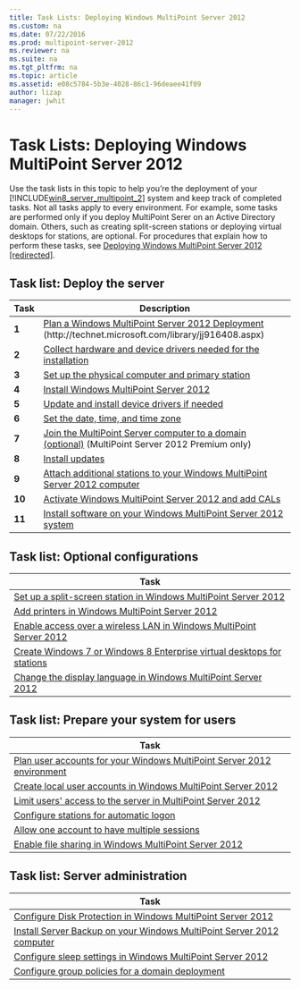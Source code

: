 ```yaml
---
title: Task Lists: Deploying Windows MultiPoint Server 2012
ms.custom: na
ms.date: 07/22/2016
ms.prod: multipoint-server-2012
ms.reviewer: na
ms.suite: na
ms.tgt_pltfrm: na
ms.topic: article
ms.assetid: e08c5784-5b3e-4028-86c1-96deaee41f09
author: lizap
manager: jwhit
---
```

# Task Lists: Deploying Windows MultiPoint Server 2012
Use the task lists in this topic to help you’re the deployment of your [!INCLUDE[win8_server_multipoint_2](../../../compute/remote-desktop-services/multipoint-1/includes/win8_server_multipoint_2_md.md)] system and keep track of completed tasks. Not all tasks apply to every environment. For example, some tasks are performed only if you deploy MultiPoint Serer on an Active Directory domain. Others, such as creating split\-screen stations or deploying virtual desktops for stations, are optional. For procedures that explain how to perform these tasks, see [Deploying Windows MultiPoint Server 2012 \[redirected\]](assetId:///75f16a5b-e829-41d2-95c2-1be93718b614).  
  
## Task list: Deploy the server  
  
|Task|Description|  
|--------|---------------|  
|**1**|[Plan a Windows MultiPoint Server 2012 Deployment](http://technet.microsoft.com/library/jj916408.aspx) \(http:\/\/technet.microsoft.com\/library\/jj916408.aspx\)|  
|**2**|[Collect hardware and device drivers needed for the installation](../../../compute/remote-desktop-services/multipoint-1/Collect-hardware-and-device-drivers-needed-for-the-installation.md)|  
|**3**|[Set up the physical computer and primary station](../../../compute/remote-desktop-services/multipoint-1/Set-up-the-physical-computer-and-primary-station.md)|  
|**4**|[Install Windows MultiPoint Server 2012](../../../compute/remote-desktop-services/multipoint-1/Install-Windows-MultiPoint-Server-2012.md)|  
|**5**|[Update and install device drivers if needed](../../../compute/remote-desktop-services/multipoint-1/Update-and-install-device-drivers-if-needed.md)|  
|**6**|[Set the date, time, and time zone](../../../compute/remote-desktop-services/multipoint-1/Set-the-date--time--and-time-zone.md)|  
|**7**|[Join the MultiPoint Server computer to a domain &#40;optional&#41;](../../../compute/remote-desktop-services/multipoint-1/Join-the-MultiPoint-Server-computer-to-a-domain--optional-.md) \(MultiPoint Server 2012 Premium only\)|  
|**8**|[Install updates](../../../compute/remote-desktop-services/multipoint-1/Install-updates.md)|  
|**9**|[Attach additional stations to your Windows MultiPoint Server 2012 computer](../../../compute/remote-desktop-services/multipoint-1/Attach-additional-stations-to-your-Windows-MultiPoint-Server-2012-computer.md)|  
|**10**|[Activate Windows MultiPoint Server 2012 and add CALs](../../../compute/remote-desktop-services/multipoint-1/Activate-Windows-MultiPoint-Server-2012-and-add-CALs.md)|  
|**11**|[Install software on your Windows MultiPoint Server 2012 system](../../../compute/remote-desktop-services/multipoint-1/Install-software-on-your-Windows-MultiPoint-Server-2012-system.md)|  
  
## Task list: Optional configurations  
  
|Task|  
|--------|  
|[Set up a split-screen station in Windows MultiPoint Server 2012](../../../compute/remote-desktop-services/multipoint-1/Set-up-a-split-screen-station-in-Windows-MultiPoint-Server-2012.md)|  
|[Add printers in Windows MultiPoint Server 2012](../../../compute/remote-desktop-services/multipoint-1/Add-printers-in-Windows-MultiPoint-Server-2012.md)|  
|[Enable access over a wireless LAN in Windows MultiPoint Server 2012](../../../compute/remote-desktop-services/multipoint-1/Enable-access-over-a-wireless-LAN-in-Windows-MultiPoint-Server-2012.md)|  
|[Create Windows 7 or Windows 8 Enterprise virtual desktops for stations](../../../compute/remote-desktop-services/multipoint-1/Create-Windows-7-or-Windows-8-Enterprise-virtual-desktops-for-stations.md)|  
|[Change the display language in Windows MultiPoint Server 2012](../../../compute/remote-desktop-services/multipoint-1/Change-the-display-language-in-Windows-MultiPoint-Server-2012.md)|  
  
## Task list: Prepare your system for users  
  
|Task|  
|--------|  
|[Plan user accounts for your Windows MultiPoint Server 2012 environment](../../../compute/remote-desktop-services/multipoint-1/Plan-user-accounts-for-your-Windows-MultiPoint-Server-2012-environment.md)|  
|[Create local user accounts in Windows MultiPoint Server 2012](../../../compute/remote-desktop-services/multipoint-1/Create-local-user-accounts-in-Windows-MultiPoint-Server-2012.md)|  
|[Limit users' access to the server in MultiPoint Server 2012](../../../compute/remote-desktop-services/multipoint-1/Limit-users--access-to-the-server-in-MultiPoint-Server-2012.md)|  
|[Configure stations for automatic logon](../../../compute/remote-desktop-services/multipoint-1/Configure-stations-for-automatic-logon.md)|  
|[Allow one account to have multiple sessions](../../../compute/remote-desktop-services/multipoint-1/Allow-one-account-to-have-multiple-sessions.md)|  
|[Enable file sharing in Windows MultiPoint Server 2012](../../../compute/remote-desktop-services/multipoint-1/Enable-file-sharing-in-Windows-MultiPoint-Server-2012.md)|  
  
## Task list: Server administration  
  
|Task|  
|--------|  
|[Configure Disk Protection in Windows MultiPoint Server 2012](../../../compute/remote-desktop-services/multipoint-1/Configure-Disk-Protection-in-Windows-MultiPoint-Server-2012.md)|  
|[Install Server Backup on your Windows MultiPoint Server 2012 computer](../../../compute/remote-desktop-services/multipoint-1/Install-Server-Backup-on-your-Windows-MultiPoint-Server-2012-computer.md)|  
|[Configure sleep settings in Windows MultiPoint Server 2012](../../../compute/remote-desktop-services/multipoint-1/Configure-sleep-settings-in-Windows-MultiPoint-Server-2012.md)|  
|[Configure group policies for a domain deployment](../../../compute/remote-desktop-services/multipoint-1/Configure-group-policies-for-a-domain-deployment.md)|  
  
